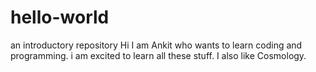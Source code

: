 # hello-world
an introductory repository
Hi I am Ankit who wants to learn coding and programming. i am excited to learn all these stuff.
I also like Cosmology. 
